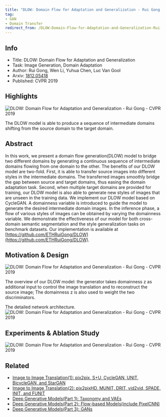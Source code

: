 ```yaml
---
title: "DLOW: Domain Flow for Adaptation and Generalization - Rui Gong - CVPR 2019"
tag:
- GAN
- Domain Transfer
redirect_from: /DLOW-Domain-Flow-for-Adaptation-and-Generalization-Rui-Gong-CVPR-2019.html
---
```




## Info

- Title: DLOW: Domain Flow for Adaptation and Generalization
- Task: Image Generation, Domain Adaptation
- Author: Rui Gong, Wen Li, Yuhua Chen, Luc Van Gool
- Arxiv: [1812.05418](https://arxiv.org/abs/1812.05418)
- Published: CVPR 2019

## Highlights
![DLOW: Domain Flow for Adaptation and Generalization - Rui Gong - CVPR 2019](https://i.imgur.com/rPOg6kQ.png)

The DLOW model is able to produce a sequence of intermediate domains shifting from the source domain to the target domain.

## Abstract

In this work, we present a domain flow generation(DLOW) model to bridge two different domains by generating a continuous sequence of intermediate domains flowing from one domain to the other. The benefits of our DLOW model are two-fold. First, it is able to transfer source images into different styles in the intermediate domains. The transferred images smoothly bridge the gap between source and target domains, thus easing the domain adaptation task. Second, when multiple target domains are provided for training, our DLOW model is also able to generate new styles of images that are unseen in the training data. We implement our DLOW model based on CycleGAN. A domainness variable is introduced to guide the model to generate the desired intermediate domain images. In the inference phase, a flow of various styles of images can be obtained by varying the domainness variable. We demonstrate the effectiveness of our model for both cross-domain semantic segmentation and the style generalization tasks on benchmark datasets. Our implementation is available at [https://github.com/ETHRuiGong/DLOW](https://github.com/ETHRuiGong/DLOW).

## Motivation & Design
![DLOW: Domain Flow for Adaptation and Generalization - Rui Gong - CVPR 2019](https://i.imgur.com/HDeVi1y.png)


The overview of our DLOW model: the generator takes domainness z as additional input to control the image translation and to reconstruct the source image; The domainness z is also used to weight the two discriminators.

The detailed network architecture.
![DLOW: Domain Flow for Adaptation and Generalization - Rui Gong - CVPR 2019](https://i.imgur.com/7o4OHpU.png)

<script async src="https://pagead2.googlesyndication.com/pagead/js/adsbygoogle.js"></script>
<ins class="adsbygoogle"
     style="display:block; text-align:center;"
     data-ad-layout="in-article"
     data-ad-format="fluid"
     data-ad-client="ca-pub-4466575858054752"
     data-ad-slot="8787986126"></ins>
<script>
     (adsbygoogle = window.adsbygoogle || []).push({});
</script>

## Experiments & Ablation Study
![DLOW: Domain Flow for Adaptation and Generalization - Rui Gong - CVPR 2019](https://i.imgur.com/4jjHqjv.png)


## Related
- [Image to Image Translation(1): pix2pix, S+U, CycleGAN, UNIT, BicycleGAN, and StarGAN](https://arxivnote.ddlee.cn/Image-to-image-Translation-pix2pix-CycleGAN-UNIT-BicycleGAN-StarGAN.html)
- [Image to Image Translation(2): pix2pixHD, MUNIT, DRIT, vid2vid, SPADE, INIT, and FUNIT](https://arxivnote.ddlee.cn/Image-to-image-Translation-pix2pixHD-MUNIT-DRIT-vid2vid-SPADE-INIT-FUNIT.html)
- [Deep Generative Models(Part 1): Taxonomy and VAEs](https://arxivnote.ddlee.cn/Deep-Generative-Models-Taxonomy-VAE.html)
- [Deep Generative Models(Part 2): Flow-based Models(include PixelCNN)](https://arxivnote.ddlee.cn/Deep-Generative-Models-Flow-based-Models-PixelCNN.html)
- [Deep Generative Models(Part 3): GANs](https://arxivnote.ddlee.cn/Deep-Generative-Models-GAN-WGAN-SAGAN-StyleGAN-BigGAN.html)
